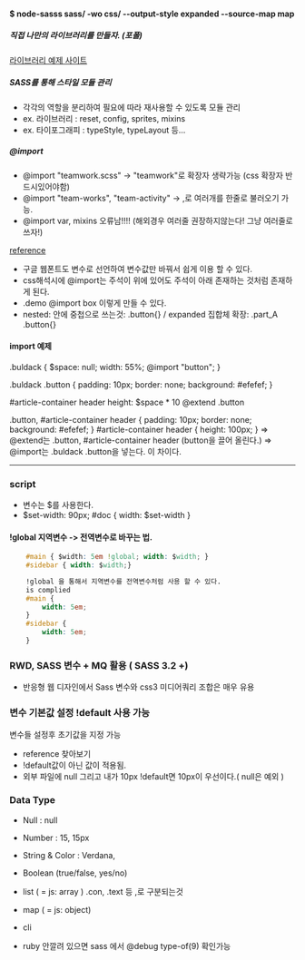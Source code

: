 
#### $ node-sasss sass/ -wo css/ --output-style expanded --source-map map


##### 직접 나만의 라이브러리를 만들자. (포폴)
[라이브러리 예제 사이트](http://bourbon.io/docs/#linear-gradient)

##### SASS를 통해 스타일 모듈 관리 
- 각각의 역할을 분리하여 필요에 따라 재사용할 수 있도록 모듈 관리
- ex. 라이브러리 : reset, config, sprites, mixins 
- ex.  타이포그래피 : typeStyle, typeLayout 등... 

##### @import
- @import "teamwork.scss" -> "teamwork"로 확장자 생략가능 (css 확장자 반드시있어야함)
- @import "team-works", "team-activity" -> ,로 여러개를 한줄로 불러오기 가능.
- @import var, mixins 오류남!!!!
(해외경우 여러줄 권장하지않는다! 그냥 여러줄로 쓰자!)

[reference](http://sass-lang.com/documentation/file.SASS_REFERENCE.html#import)
- 구글 웹폰트도 변수로 선언하여 변수값만 바꿔서 쉽게 이용 할 수 있다.
- css해석시에 @import는 주석이 위에 있어도 주석이 아래 존재하는 것처럼 존재하게 된다.
- .demo 
	@import box 
	이렇게 만들 수 있다.
- nested: 안에 중첩으로 쓰는것: .button{} / expanded 집합체 확장: .part_A .button{} 

#### import 예제
.buldack {
	$space: null;
	width: 55%;
	@import "button";
}

.buldack .button {
  padding: 10px;
  border: none;
  background: #efefef;
}

#article-container
	header
		height: $space * 10
		@extend .button

.button, #article-container header {
  padding: 10px;
  border: none;
  background: #efefef;
}
#article-container header {
  height: 100px;
}
=> @extend는 .button, #article-container header (button을 끌어 올린다.)
=> @import는 .buldack .button을 넣는다. 이 차이다.

-----------------------------------------------------
### script
- 변수는 $를 사용한다.
-  $set-width: 90px; #doc { width: $set-width } 

#### !global 지역변수 -> 전역변수로 바꾸는 법.

```css
	#main { $width: 5em !global; width: $width; }
	#sidebar { width: $width;}

	!global 을 통해서 지역변수를 전역변수처럼 사용 할 수 있다.
	is complied
	#main {
		width: 5em;
	}
	#sidebar { 
		width: 5em;
	}
```

### RWD, SASS 변수 + MQ 활용 ( SASS 3.2 +)
- 반응형 웹 디자인에서 Sass 변수와 css3 미디어쿼리 조합은 매우 유용

### 변수 기본값 설정 !default 사용 가능
변수들 설정후 초기값을 지정 가능
- reference 찾아보기
- !default값이 아닌 값이 적용됨.
- 외부 파일에 null 그리고 내가 10px !default면 10px이 우선이다.( null은 예외 )

### Data Type
- Null : null
- Number : 15, 15px
- String & Color : Verdana, 
- Boolean (true/false, yes/no)
- list ( = js: array ) .con, .text 등 ,로 구분되는것 
- map ( = js: object)

- cli 
- ruby 안깔려 있으면 sass 에서 @debug type-of(9)
확인가능  
